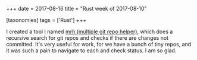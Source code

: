 +++
date = 2017-08-16
title = "Rust week of 2017-08-10"

[taxonomies]
tags = ['Rust']
+++

I created a tool I named [mrh (multiple git repo helper)], which does a
recursive search for git repos and checks if there are changes not
committed. It's very useful for work, for we have a bunch of tiny
repos, and it was such a pain to navigate to each and check status. I am
so glad.

  [mrh (multiple git repo helper)]: https://github.com/tshepang/mrh
